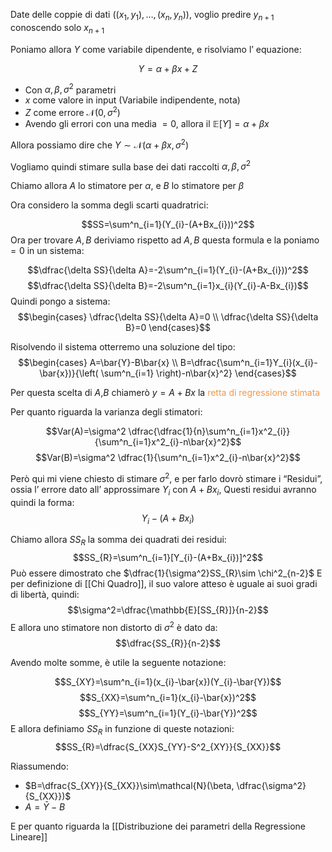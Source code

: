 Date delle coppie di dati $((x_{1},y_{1}),\dots,(x_{n},y_{n}))$, voglio predire $y_{n+1}$ conoscendo solo $x_{n+1}$

Poniamo allora $Y$ come variabile dipendente, e risolviamo l’ equazione:

$$Y=\alpha+\beta x+Z$$
- Con $\alpha,\beta,\sigma^2$ parametri 
- $x$ come valore in input (Variabile indipendente, nota)
- $Z$ come errore $\mathcal{N}(0,\sigma^2)$
- Avendo gli errori con una media $=0$, allora il $\mathbb{E}[Y]=\alpha+\beta x$

Allora possiamo dire che $Y\sim\mathcal{N}(\alpha+\beta x,\sigma^2)$

Vogliamo quindi stimare sulla base dei dati raccolti $\alpha,\beta,\sigma^2$

Chiamo allora $A$ lo stimatore per $\alpha$, e $B$ lo stimatore per $\beta$

Ora considero la somma degli scarti quadratrici: 

$$SS=\sum^n_{i=1}(Y_{i}-(A+Bx_{i}))^2$$
Ora per trovare $A,B$ deriviamo rispetto ad $A,B$ questa formula e la poniamo $=0$ in un sistema:

$$\dfrac{\delta SS}{\delta A}=-2\sum^n_{i=1}(Y_{i}-(A+Bx_{i}))^2$$
$$\dfrac{\delta SS}{\delta B}=-2\sum^n_{i=1}x_{i}(Y_{i}-A-Bx_{i})$$
Quindi pongo a sistema:
$$\begin{cases}
\dfrac{\delta SS}{\delta A}=0 \\
\dfrac{\delta SS}{\delta B}=0
\end{cases}$$

Risolvendo il sistema otterremo una soluzione del tipo:
$$\begin{cases}
A=\bar{Y}-B\bar{x} \\
B=\dfrac{\sum^n_{i=1}Y_{i}(x_{i}-\bar{x})}{\left( \sum^n_{i=1} \right)-n\bar{x}^2}
\end{cases}$$

Per questa scelta di $A$,$B$ chiamerò $y=A+Bx$ la <font color="#f79646">retta di regressione stimata</font>

Per quanto riguarda la varianza degli stimatori:

$$Var(A)=\sigma^2 \dfrac{\dfrac{1}{n}\sum^n_{i=1}x^2_{i}}{\sum^n_{i=1}x^2_{i}-n\bar{x}^2}$$
$$Var(B)=\sigma^2 \dfrac{1}{\sum^n_{i=1}x^2_{i}-n\bar{x}^2}$$

Però qui mi viene chiesto di stimare $\sigma^2$, e per farlo dovrò stimare i “Residui”, ossia l’ errore dato all’ approssimare $Y_{i}$ con $A+Bx_{i}$, Questi residui avranno quindi la forma:
$$Y_{i}-(A+Bx_{i})$$

Chiamo allora $SS_{R}$ la somma dei quadrati dei residui:
$$SS_{R}=\sum^n_{i=1}[Y_{i}-(A+Bx_{i})]^2$$
Può essere dimostrato che $\dfrac{1}{\sigma^2}SS_{R}\sim \chi^2_{n-2}$
E per definizione di [[Chi Quadro]], il suo valore atteso è uguale ai suoi gradi di libertà, quindi:
$$\sigma^2=\dfrac{\mathbb{E}[SS_{R}]}{n-2}$$
E allora uno stimatore non distorto di $\sigma^2$ è dato da:
$$\dfrac{SS_{R}}{n-2}$$

Avendo molte somme, è utile la seguente notazione:

$$S_{XY}=\sum^n_{i=1}(x_{i}-\bar{x})(Y_{i}-\bar{Y})$$
$$S_{XX}=\sum^n_{i=1}(x_{i}-\bar{x})^2$$
$$S_{YY}=\sum^n_{i=1}(Y_{i}-\bar{Y})^2$$
E allora definiamo $SS_{R}$ in funzione di queste notazioni:
$$SS_{R}=\dfrac{S_{XX}S_{YY}-S^2_{XY}}{S_{XX}}$$

Riassumendo:

- $B=\dfrac{S_{XY}}{S_{XX}}\sim\mathcal{N}(\beta, \dfrac{\sigma^2}{S_{XX}})$
- $A=\bar{Y}-B$

E per quanto riguarda la [[Distribuzione dei parametri della Regressione Lineare]]

